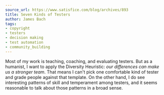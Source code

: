 ```yaml
---
source_url: https://www.satisfice.com/blog/archives/893
title: Seven Kinds of Testers
author: James Bach
tags:
- copyright
- testers
- decision making
- test automation
- community_building
---
```


Most of my work is teaching, coaching, and evaluating testers. But as a humanist, I want to apply the Diversity Heuristic: *our differences can make us a stronger team*. That means I can't pick one comfortable kind of tester and grade people against that template. On the other hand, I do see interesting patterns of skill and temperament among testers, and it seems reasonable to talk about those patterns in a broad sense.
